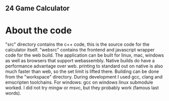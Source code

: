 ## 24 Game Calculator

# About the code
"src" directory contains the c++ code, this is the source code for the calculator itself. "websrc" contains the frontend and javascript wrapper code for the web build. The application can be built for linux, mac, windows as well as browsers that support webassembly. Native builds do have a performance advantage over web. printing to standard out on native is also much faster than web, so the set limit is lifted there. Building can be done from the "workspace" directory. During development I used gcc, clang and emscripten toolchains. For windows: gcc on windows linux submodule worked. I did not try mingw or msvc, but they probably work (famous last words).

